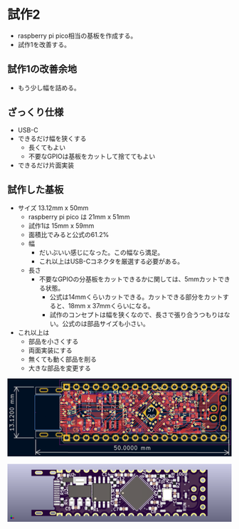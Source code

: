 # 試作2

* raspberry pi pico相当の基板を作成する。  
* 試作1を改善する。

## 試作1の改善余地

* もう少し幅を詰める。


## ざっくり仕様

* USB-C
* できるだけ幅を狭くする
	* 長くてもよい
	* 不要なGPIOは基板をカットして捨ててもよい
* できるだけ片面実装

## 試作した基板

* サイズ 13.12mm x 50mm
	* raspberry pi pico は 21mm x 51mm
	* 試作1は 15mm x 59mm
	* 面積比でみると公式の61.2%
	* 幅
		* だいぶいい感じになった。この幅なら満足。
		* これ以上はUSB-Cコネクタを厳選する必要がある。
	* 長さ
		* 不要なGPIOの分基板をカットできるかに関しては、5mmカットできる状態。
			* 公式は14mmくらいカットできる。カットできる部分をカットすると、18mm x 37mmくらいになる。
			* 試作のコンセプトは幅を狭くなので、長さで張り合うつもりはない。公式のは部品サイズも小さい。
* これ以上は
	* 部品を小さくする
	* 両面実装にする
	* 無くても動く部品を削る
	* 大きな部品を変更する

![](pcb.png)

![](3dview.png)


